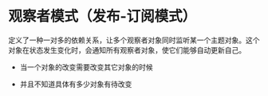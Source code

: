 # 观察者模式（发布-订阅模式）

定义了一种一对多的依赖关系，让多个观察者对象同时监听某一个主题对象。这个对象在状态发生变化时，会通知所有观察者对象，使它们能够自动更新自己。

* 当一个对象的改变需要改变其它对象的时候

* 并且不知道具体有多少对象有待改变